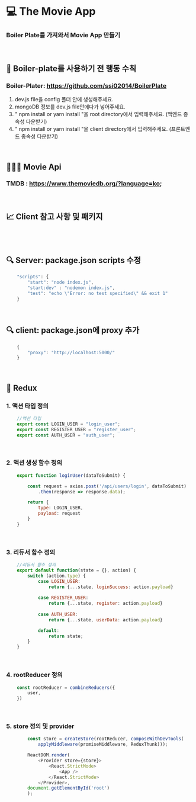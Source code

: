 # 💻 The Movie App
### Boiler Plate를 가져와서 Movie App 만들기

<br>

## 🔖 Boiler-plate를 사용하기 전 행동 수칙
### Boiler-Plater: https://github.com/ssi02014/BoilerPlate
1. dev.js file을 config 폴더 안에 생성해주세요.
2. mongoDB 정보를 dev.js file안에다가 넣어주세요.
3. " npm install or yarn install "을 root directory에서 입력해주세요. (백엔드 종속성 다운받기)
4. " npm install or yarn install "을 client directory에서 입력해주세요. (프론트엔드 종속성 다운받기)

<br>

## 👨🏻‍💻 Movie Api
### **TMDB** : https://www.themoviedb.org/?language=ko;

<br>

## 📈 Client 참고 사항 및 패키지


<br>


<br>

## 🔍 Server: package.json scripts 수정
```javascript
    "scripts": {
        "start": "node index.js",
        "start:dev" : "nodemon index.js",
        "test": "echo \"Error: no test specified\" && exit 1"
    }
```

<br>

## 🔍 client: package.json에 proxy 추가
```javascript
    {
        "proxy": "http://localhost:5000/"
    }
```

<br>

## 🏃 Redux
### 1. 액션 타입 정의
```javascript
    //액션 타입
    export const LOGIN_USER = "login_user";
    export const REGISTER_USER = "register_user";
    export const AUTH_USER = "auth_user";
```

<br>

### 2. 액션 생성 함수 정의

```javascript
    export function loginUser(dataToSubmit) {

        const request = axios.post('/api/users/login', dataToSubmit)
            .then(response => response.data);

        return {
            type: LOGIN_USER,
            payload: request
        }
    }
```

<br>

### 3. 리듀서 함수 정의

```javascript
    //리듀서 함수 정의
    export default function(state = {}, action) {
        switch (action.type) {
            case LOGIN_USER:
                return {...state, loginSuccess: action.payload}
        
            case REGISTER_USER:
                return {...state, register: action.payload}
        
            case AUTH_USER:
                return {...state, userData: action.payload}

            default:
                return state;
        }
    } 
```

<br>

### 4. rootReducer 정의

```javascript
    const rootReducer = combineReducers({
        user,
    })
```

<br>

### 5. store 정의 및 provider 

```javascript
        const store = createStore(rootReducer, composeWithDevTools(
            applyMiddleware(promiseMiddleware, ReduxThunk)));

        ReactDOM.render(
            <Provider store={store}>
                <React.StrictMode>
                    <App />
                </React.StrictMode>
            </Provider>,
        document.getElementById('root')
        );
```

<br>
